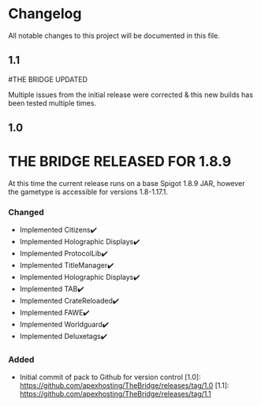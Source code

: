 # Changelog
All notable changes to this project will be documented in this file.

## 1.1

#THE BRIDGE UPDATED

Multiple issues from the initial release were corrected & this new builds has been tested multiple times. 

## 1.0

# THE BRIDGE RELEASED FOR 1.8.9

At this time the current release runs on a base Spigot 1.8.9 JAR, however the gametype is accessible for versions 1.8-1.17.1.


### Changed

- Implemented Citizens✔️
- Implemented Holographic Displays✔️
- Implemented ProtocolLib✔️
- Implemented TitleManager✔️
- Implemented Holographic Displays✔️
- Implemented TAB✔️
- Implemented CrateReloaded️✔️
- Implemented FAWE✔️
- Implemented Worldguard✔️
- Implemented Deluxetags✔️

### Added
- Initial commit of pack to Github for version control
[1.0]: https://github.com/apexhosting/TheBridge/releases/tag/1.0
[1.1]: https://github.com/apexhosting/TheBridge/releases/tag/1.1